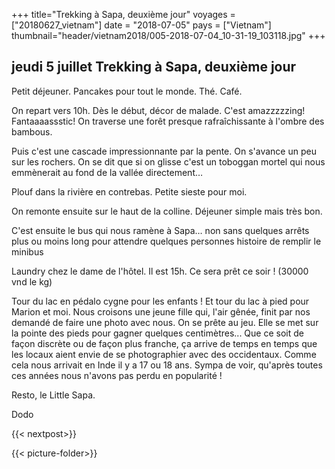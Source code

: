 +++
title="Trekking à Sapa, deuxième jour"
voyages = ["20180627_vietnam"]
date = "2018-07-05"
pays = ["Vietnam"]
thumbnail="header/vietnam2018/005-2018-07-04_10-31-19_103118.jpg"
+++

## jeudi 5 juillet Trekking à Sapa, deuxième jour

Petit déjeuner. Pancakes pour tout le monde. Thé. Café.

On repart vers 10h. Dès le début, décor de malade. C'est amazzzzzing! Fantaaaassstic! 
On traverse une forêt presque rafraîchissante à l'ombre des bambous.

Puis c'est une cascade impressionnante par la pente. On s'avance un peu sur les rochers. On se dit que si on glisse c'est un toboggan mortel qui nous emmènerait au fond de la vallée directement…

Plouf dans la rivière en contrebas. Petite sieste pour moi. 

On remonte ensuite sur le haut de la colline. Déjeuner simple mais très bon. 

C'est ensuite le bus qui nous ramène à Sapa… non sans quelques arrêts plus ou moins long pour attendre quelques personnes histoire de remplir le minibus

Laundry chez le dame de l'hôtel. Il est 15h. Ce sera prêt ce soir ! (30000 vnd le kg)

Tour du lac en pédalo cygne pour les enfants !
Et tour du lac à pied pour Marion et moi. Nous croisons une jeune fille qui, l'air gênée, finit par nos demandé de faire une photo avec nous. On se prête au jeu. Elle se met sur la pointe des pieds pour gagner quelques centimètres...
Que ce soit de façon discrète ou de façon plus franche, ça arrive de temps en temps que les locaux aient envie de se photographier avec des occidentaux. Comme cela nous arrivait en Inde il y a 17 ou 18 ans. Sympa de voir, qu'après toutes ces années nous n'avons pas perdu en popularité !

Resto, le Little Sapa.

Dodo

{{< nextpost>}}

{{< picture-folder>}}

